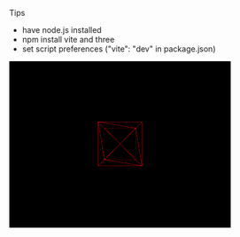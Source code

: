 Tips

<ul>
<li>have node.js installed</li>
<li>npm install vite and three</li>  
<li>set script preferences ("vite": "dev" in package.json)</li>
</ul>


<img src="images/wireframe.png" width="400" alt="screenshot of cube">
